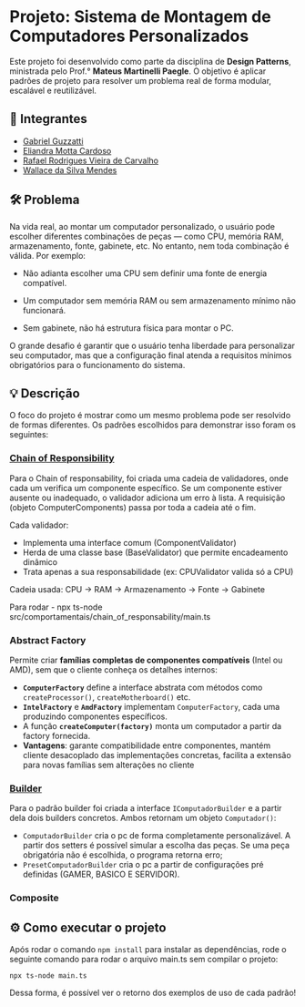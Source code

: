 # Projeto: Sistema de Montagem de Computadores Personalizados

Este projeto foi desenvolvido como parte da disciplina de **Design Patterns**, ministrada pelo Prof.° **Mateus Martinelli Paegle**. O objetivo é aplicar padrões de projeto para resolver um problema real de forma modular, escalável e reutilizável.

## 👤 Integrantes

- [Gabriel Guzzatti](https://github.com/Guzzatti)
- [Eliandra Motta Cardoso](https://github.com/ardnaile)
- [Rafael Rodrigues Vieira de Carvalho](https://github.com/rafael230125)
- [Wallace da Silva Mendes](https://github.com/WallaceB2)

## 🛠️ Problema 

Na vida real, ao montar um computador personalizado, o usuário pode escolher diferentes combinações de peças — como CPU, memória RAM, armazenamento, fonte, gabinete, etc. No entanto, nem toda combinação é válida. Por exemplo:

- Não adianta escolher uma CPU sem definir uma fonte de energia compatível.

- Um computador sem memória RAM ou sem armazenamento mínimo não funcionará.

- Sem gabinete, não há estrutura física para montar o PC.

O grande desafio é garantir que o usuário tenha liberdade para personalizar seu computador, mas que a configuração final atenda a requisitos mínimos obrigatórios para o funcionamento do sistema.

## 💡 Descrição

O foco do projeto é mostrar como um mesmo problema pode ser resolvido de formas diferentes. Os padrões escolhidos para demonstrar isso foram os seguintes:

### [Chain of Responsibility](https://github.com/Guzzatti/ABP-designPatterns/tree/c2af12f9fb242cce2cd1bd8af98a137ef1163af3/src/comportamentais/chain_of_responsability)

Para o Chain of responsability, foi criada uma cadeia de validadores, onde cada um verifica um componente específico. Se um componente estiver ausente ou inadequado, o validador adiciona um erro à lista. A requisição (objeto ComputerComponents) passa por toda a cadeia até o fim.

Cada validador:

- Implementa uma interface comum (ComponentValidator)
- Herda de uma classe base (BaseValidator) que permite encadeamento dinâmico
- Trata apenas a sua responsabilidade (ex: CPUValidator valida só a CPU)

Cadeia usada:
CPU → RAM → Armazenamento → Fonte → Gabinete

Para rodar - npx ts-node src/comportamentais/chain_of_responsability/main.ts

### Abstract Factory

Permite criar **famílias completas de componentes compatíveis** (Intel ou AMD), sem que o cliente conheça os detalhes internos:

- **`ComputerFactory`** define a interface abstrata com métodos como `createProcessor()`, `createMotherboard()` etc.
- **`IntelFactory`** e **`AmdFactory`** implementam `ComputerFactory`, cada uma produzindo componentes específicos.
- A função **`createComputer(factory)`** monta um computador a partir da factory fornecida.
- **Vantagens**: garante compatibilidade entre componentes, mantém cliente desacoplado das implementações concretas, facilita a extensão para novas famílias sem alterações no cliente

### [Builder](https://github.com/Guzzatti/ABP-designPatterns/tree/c2af12f9fb242cce2cd1bd8af98a137ef1163af3/src/criacionais/builder)

Para o padrão builder foi criada a interface `IComputadorBuilder` e a partir dela dois builders concretos. Ambos retornam um objeto `Computador()`: 

- `ComputadorBuilder` cria o pc de forma completamente personalizável. A partir dos setters é possível simular a escolha das peças. Se uma peça obrigatória não é escolhida, o programa retorna erro;
- `PresetComputadorBuilder` cria o pc a partir de configurações pré definidas (GAMER, BASICO E SERVIDOR).

### Composite

## ⚙ Como executar o projeto

Após rodar o comando `npm install` para instalar as dependências, rode o seguinte comando para rodar o arquivo main.ts sem compilar o projeto:

```
npx ts-node main.ts
```
Dessa forma, é possível ver o retorno dos exemplos de uso de cada padrão!
